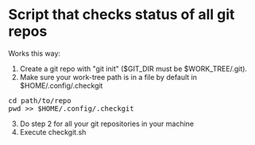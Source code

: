 # Script that checks status of all git repos

Works this way:

1. Create a git repo with "git init" ($GIT_DIR must be $WORK_TREE/.git).
2. Make sure your work-tree path is in a file by default in $HOME/.config/.checkgit
<pre>
cd path/to/repo
pwd >> $HOME/.config/.checkgit
</pre>
3. Do step 2 for all your git repositories in your machine
4. Execute checkgit.sh
